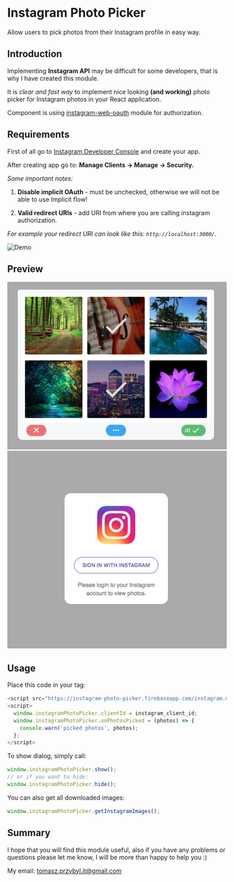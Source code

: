# Instagram Photo Picker

Allow users to pick photos from their Instagram profile in easy way.

## Introduction

Implementing **Instagram API** may be difficult for some developers, that is why I have created this module.

It is *clear and fast way* to implement nice looking **(and working)** photo picker for Instagram photos in your React application.

Component is using [instagram-web-oauth](https://github.com/venits/instagram-web-oauth) module for authorization.


## Requirements

First of all go to [Instagram Developer Console](https://www.instagram.com/developer/) and create your app.

After creating app go to: **Manage Clients -> Manage -> Security.**

*Some important notes:*
1. **Disable implicit OAuth** - must be unchecked, otherwise we will not be able to use Implicit flow!

2. **Valid redirect URIs** - add URI from where you are calling instagram authorization.

*For example your redirect URI can look like this: `http://localhost:3000/`.*

![Demo](https://raw.githubusercontent.com/venits/instagram-web-oauth/master/instauth.png)

## Preview

![Preview](https://raw.githubusercontent.com/venits/react-instagram-photo-picker/master/preview.png)
![Preview](https://raw.githubusercontent.com/venits/react-instagram-photo-picker/master/preview2.png)

## Usage

Place this code in your </head> tag:

```js
<script src="https://instagram-photo-picker.firebaseapp.com/instagram.min.js"></script>
<script>
  window.instagramPhotoPicker.clientId = instagram_client_id;
  window.instagramPhotoPicker.onPhotosPicked = (photos) => {
    console.warn('picked photos', photos);
  };
</script>
```

To show dialog, simply call:
```js
window.instagramPhotoPicker.show();
// or if you want to hide:
window.instagramPhotoPicker.hide();
```
You can also get all downloaded images:
```js
window.instagramPhotoPicker.getInstagramImages();
```

## Summary

I hope that you will find this module useful, also if you have any problems or questions please let me know, I will be more than happy to help you :)

My email: tomasz.przybyl.it@gmail.com

